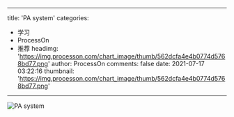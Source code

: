 
---
title: 'PA system'
categories: 
 - 学习
 - ProcessOn
 - 推荐
headimg: 'https://img.processon.com/chart_image/thumb/562dcfa4e4b0774d5768bd77.png'
author: ProcessOn
comments: false
date: 2021-07-17 03:22:16
thumbnail: 'https://img.processon.com/chart_image/thumb/562dcfa4e4b0774d5768bd77.png'
---

<div>   
<img class="thumb" alt="PA system" src="https://img.processon.com/chart_image/thumb/562dcfa4e4b0774d5768bd77.png" referrerpolicy="no-referrer">
<p></p>  
</div>
            